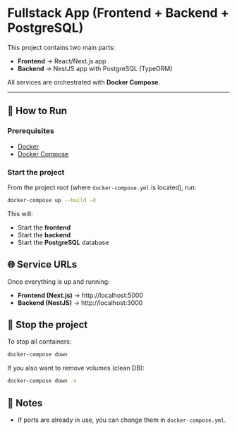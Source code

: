 # Fullstack App (Frontend + Backend + PostgreSQL)

This project contains two main parts:

- **Frontend** → React/Next.js app  
- **Backend** → NestJS app with PostgreSQL (TypeORM)  

All services are orchestrated with **Docker Compose**.

---

## 🚀 How to Run

### Prerequisites
- [Docker](https://docs.docker.com/get-docker/)  
- [Docker Compose](https://docs.docker.com/compose/install/)  

### Start the project
From the project root (where `docker-compose.yml` is located), run:

```bash
docker-compose up --build -d
```

This will:
* Start the **frontend**
* Start the **backend**
* Start the **PostgreSQL** database

## 🌐 Service URLs

Once everything is up and running:
* **Frontend (Next.js)** → http://localhost:5000
* **Backend (NestJS)** → http://localhost:3000

## 🛑 Stop the project

To stop all containers:

```bash
docker-compose down
```

If you also want to remove volumes (clean DB):

```bash
docker-compose down -v
```

## 📝 Notes

* If ports are already in use, you can change them in `docker-compose.yml`.